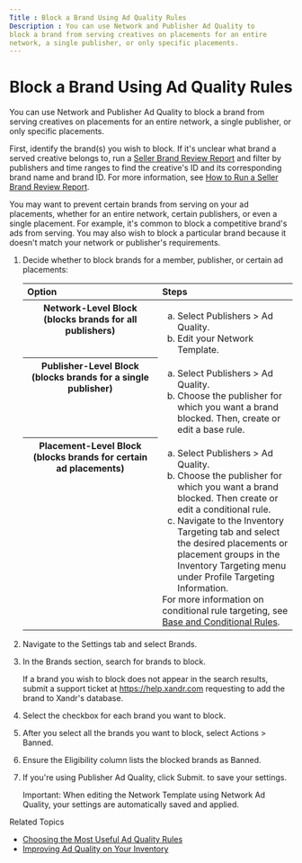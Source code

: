 ```yaml
---
Title : Block a Brand Using Ad Quality Rules
Description : You can use Network and Publisher Ad Quality to
block a brand from serving creatives on placements for an entire
network, a single publisher, or only specific placements.
---
```



# Block a Brand Using Ad Quality Rules



You can use Network and Publisher Ad Quality to
block a brand from serving creatives on placements for an entire
network, a single publisher, or only specific placements.



First, identify the brand(s) you wish to block. If it's unclear what
brand a served creative belongs to, run a
<a href="seller-brand-review-report.html" class="xref">Seller Brand
Review Report</a> and filter by publishers and time ranges to find the
creative's ID and its corresponding brand name and brand ID. For more
information, see <a
href="seller-brand-review-report.html#ID-00005460__ol-700fd5fa-727a-4cfb-9105-679c4e0a40cb"
class="xref">How to Run a Seller Brand Review Report</a>.





You may want to prevent certain brands from serving on your ad
placements, whether for an entire network, certain publishers, or even a
single placement. For example, it's common to block a competitive
brand's ads from serving. You may also wish to block a particular brand
because it doesn't match your network or publisher's requirements.





1.  Decide whether to block brands for a member,
    publisher, or certain ad placements:
    <table class="simpletable choicetable choicetableborder" data-border="1"
    data-frame="hsides" data-rules="rows" data-cellpadding="4"
    data-cellspacing="0" data-summary="">
    <colgroup>
    <col style="width: 50%" />
    <col style="width: 50%" />
    </colgroup>
    <thead class="thead">
    <tr class="header sthead chhead">
    <th class="stentry choptionhd" scope="col"
    style="text-align: left; vertical-align: bottom;">Option</th>
    <th class="stentry chdeschd" scope="col"
    style="text-align: left; vertical-align: bottom;">Steps</th>
    </tr>
    </thead>
    <tbody>
    <tr class="odd strow chrow">
    <th class="stentry choption" style="vertical-align: top"
    scope="row">Network-Level Block (blocks brands for all publishers)</th>
    <td class="stentry chdesc" style="vertical-align: top"><ol type="a">
    <li>Select <span
    class="ph uicontrol">Publishers &gt; <span
    class="ph uicontrol">Ad Quality.</li>
    <li>Edit your Network Template.</li>
    </ol></td>
    </tr>
    <tr class="even strow chrow">
    <th class="stentry choption" style="vertical-align: top"
    scope="row">Publisher-Level Block (blocks brands for a single
    publisher)</th>
    <td class="stentry chdesc" style="vertical-align: top"><ol type="a">
    <li>Select <span
    class="ph uicontrol">Publishers &gt; <span
    class="ph uicontrol">Ad Quality.</li>
    <li>Choose the publisher for which you want a brand blocked. Then,
    create or edit a base rule.</li>
    </ol></td>
    </tr>
    <tr class="odd strow chrow">
    <th class="stentry choption" style="vertical-align: top"
    scope="row">Placement-Level Block (blocks brands for certain ad
    placements)</th>
    <td class="stentry chdesc" style="vertical-align: top"><ol type="a">
    <li>Select <span
    class="ph uicontrol">Publishers &gt; <span
    class="ph uicontrol">Ad Quality.</li>
    <li>Choose the publisher for which you want a brand blocked. Then create
    or edit a conditional rule.</li>
    <li>Navigate to the Inventory
    Targeting tab and select the desired placements or placement
    groups in the Inventory Targeting menu
    under Profile Targeting
    Information.</li>
    </ol>
    For more information on conditional rule targeting, see <a
    href="base-and-conditional-rules.html" class="xref">Base and Conditional
    Rules</a>.</td>
    </tr>
    </tbody>
    </table>
2.  Navigate to the
    Settings tab and select
    Brands.
3.  In the
    Brands section, search for
    brands to block.
    

    If a brand you wish to block does not appear in the search results,
    submit a support ticket at
    https://help.xandr.com requesting to add the
    brand to Xandr's database.

    
4.  Select the checkbox for each brand you want to
    block.
5.  After you select all the brands you want to
    block, select
    Actions
    \> Banned.
6.  Ensure the
    Eligibility column lists the
    blocked brands as Banned.
7.  If you're using Publisher Ad Quality, click
    Submit. to save your
    settings.
    

    

    Important: When editing the Network
    Template using Network Ad Quality, your settings are automatically
    saved and applied.

    

    





Related Topics

- <a href="choosing-the-most-useful-ad-quality-rules.html" class="xref"
  title="Depending on the problems you&#39;re seeing, you can use different ad quality settings to include or exclude certain creatives on your site based on their technical attributes, content, language, buyer, or brand.">Choosing
  the Most Useful Ad Quality Rules</a>
- <a href="improving-ad-quality-on-your-inventory.html" class="xref"
  title="In addition to a robust creative auditing program that ensures a high standard of advertising, Xandr also provides extensive rule-based tools for managing network and publisher ad quality concerns, including competitive ads and incompatible subject matter.">Improving
  Ad Quality on Your Inventory</a>






